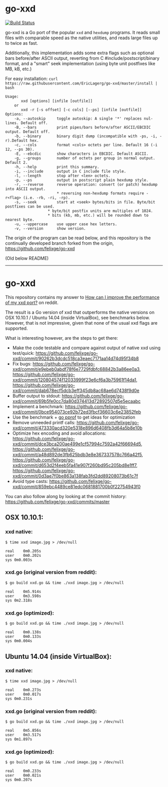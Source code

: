 # go-xxd

[![Build Status](https://travis-ci.org/EricLagerg/go-xxd.svg)](https://travis-ci.org/EricLagerg/go-xxd)

go-xxd is a Go port of the popular `xxd` and `hexdump` programs. It reads small files with comparable speed as the native utilities, and reads large files up to twice as fast.

Additionally, this implementation adds some extra flags such as optional bars before/after ASCII output, reverting from C #include/postscript/binary format, and a "smart" seek implementation (using byte unit postfixes like MB, kB, etc.)

For easy installation: ```curl https://raw.githubusercontent.com/EricLagerg/go-xxd/master/install | bash```

```
Usage:
       xxd [options] [infile [outfile]]
    or
       xxd -r [-s offset] [-c cols] [--ps] [infile [outfile]]
Options:
    -a, --autoskip     toggle autoskip: A single '*' replaces nul-lines. Default off.
    -B, --bars         print pipes/bars before/after ASCII/EBCDIC output. Default off.
    -b, --binary       binary digit dump (incompatible with -ps, -i, -r).Default hex.
    -c, --cols         format <cols> octets per line. Default 16 (-i 12, --ps 30).
    -E, --ebcdic       show characters in EBCDIC. Default ASCII.
    -g, --groups       number of octets per group in normal output. Default 2.
    -h, --help         print this summary.
    -i, --include      output in C include file style.
    -l, --length       stop after <len> octets.
    -p, --ps           output in postscript plain hexdump style.
    -r, --reverse      reverse operation: convert (or patch) hexdump into ASCII output.
                       * reversing non-hexdump formats require -r<flag> (i.e. -rb, -ri, -rp).
    -s, --seek         start at <seek> bytes/bits in file. Byte/bit postfixes can be used.
    		       * byte/bit postfix units are multiples of 1024.
    		       * bits (kb, mb, etc.) will be rounded down to nearest byte.
    -u, --uppercase    use upper case hex letters.
    -v, --version      show version.
```

The origin of the program can be read below, and this repository is the continually developed branch forked from the origin, https://github.com/felixge/go-xxd

(Old below README)

--------------

# go-xxd

This repository contains my answer to [How can I improve the performance of
my xxd
port?](http://www.reddit.com/r/golang/comments/2s1zn1/how_can_i_improve_the_performance_of_my_xxd_port/)
on reddit.

The result is a Go version of xxd that outperforms the native versions on OSX
10.10.1 / Ubuntu 14.04 (inside VirtualBox), see benchmarks below. However, that
is not impressive, given that none of the usual xxd flags are supported.

What is interesting however, are the steps to get there:

* Make the code testable and compare against output of native xxd using test/quick: https://github.com/felixge/go-xxd/commit/90262b3dcdc518ca3eaec7171aa14d74d95f34b8
* Fix bugs: https://github.com/felixge/go-xxd/commit/e9ebeb0abdf78f6e7729fdbfc68842b3a86ee0a3, https://github.com/felixge/go-xxd/commit/120804574f12033999f23e6cf6a3b75961f14da1, https://github.com/felixge/go-xxd/commit/dab678ecf5dcb3eff345db8ac68ae6d7438f9d0e
* Buffer output to stdout: https://github.com/felixge/go-xxd/commit/69b5fe0cc7da80d374413d72892507d5e5ecaabc
* Implement a benchmark: https://github.com/felixge/go-xxd/commit/0bce954073ce92b72ed3fbcf36603c6e23852feb
* Use the benchmark + [go pprof](http://blog.golang.org/profiling-go-programs) to get ideas for optimization
* Remove unneeded printf calls: https://github.com/felixge/go-xxd/commit/473330acd320e5318e896d6408fb3d64a5b8e10b
* Optimize hex encoding and avoid allocations: https://github.com/felixge/go-xxd/commit/dce3bca200ae499e1cf57994c7592a42f66694d5, https://github.com/felixge/go-xxd/commit/a48d892de3fb625bdb3e8e367337578c766a42f5, https://github.com/felixge/go-xxd/commit/d653d2f4eeb5fa41e907f260bd95c205bd8e1ff7, https://github.com/felixge/go-xxd/commit/0d3ae7f0be863a138fab3fd2dd89208073b61c7f
* Avoid type casts: https://github.com/felixge/go-xxd/commit/859ebc4489ce81edc0681881700b0f22754943f0

You can also follow along by looking at the commit history: https://github.com/felixge/go-xxd/commits/master

## OSX 10.10.1:

### xxd native:

```
$ time xxd image.jpg > /dev/null

real	0m0.205s
user	0m0.202s
sys	0m0.003s
```

### xxd.go (original version from reddit):

```
$ go build xxd.go && time ./xxd image.jpg > /dev/null

real	0m5.914s
user	0m3.598s
sys	0m2.318s
```

### xxd.go (optimized):

```
$ go build xxd.go && time ./xxd image.jpg > /dev/null

real	0m0.138s
user	0m0.133s
sys	0m0.004s
```

## Ubuntu 14.04 (inside VirtualBox):

### xxd native:

```
$ time xxd image.jpg > /dev/null

real	0m0.273s
user	0m0.017s
sys	0m0.231s
```

### xxd.go (original version from reddit):

```
$ go build xxd.go && time ./xxd image.jpg > /dev/null

real	0m5.856s
user	0m3.517s
sys	0m1.897s
```

### xxd.go (optimized):

```
$ go build xxd.go && time ./xxd image.jpg > /dev/null

real	0m0.233s
user	0m0.021s
sys	0m0.207s
```
